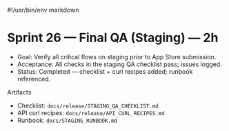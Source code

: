 #!/usr/bin/env markdown
# Sprint 26 — Final QA (Staging) — 2h

- Goal: Verify all critical flows on staging prior to App Store submission.
- Acceptance: All checks in the staging QA checklist pass; issues logged.
- Status: Completed — checklist + curl recipes added; runbook referenced.

Artifacts
- Checklist: `docs/release/STAGING_QA_CHECKLIST.md`
- API curl recipes: `docs/release/API_CURL_RECIPES.md`
- Runbook: `docs/STAGING_RUNBOOK.md`
